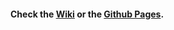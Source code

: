 #### Check the [Wiki](https://github.com/Atavic/ghacks-user.js/wiki) or the [Github Pages](https://atavic.github.io/).
